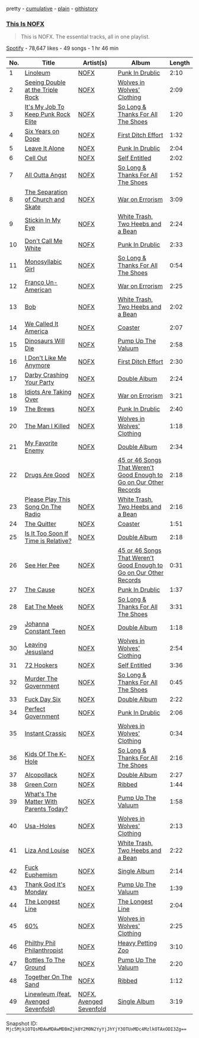 pretty - [cumulative](/playlists/cumulative/37i9dQZF1DZ06evO2RgxsA.md) - [plain](/playlists/plain/37i9dQZF1DZ06evO2RgxsA) - [githistory](https://github.githistory.xyz/mackorone/spotify-playlist-archive/blob/main/playlists/plain/37i9dQZF1DZ06evO2RgxsA)

### [This Is NOFX](https://open.spotify.com/playlist/37i9dQZF1DZ06evO2RgxsA)

> This is NOFX\. The essential tracks, all in one playlist.

[Spotify](https://open.spotify.com/user/spotify) - 78,647 likes - 49 songs - 1 hr 46 min

| No. | Title | Artist(s) | Album | Length |
|---|---|---|---|---|
| 1 | [Linoleum](https://open.spotify.com/track/4uB28m7RAflobYpnLMb6A2) | [NOFX](https://open.spotify.com/artist/4S2yOnmsWW97dT87yVoaSZ) | [Punk In Drublic](https://open.spotify.com/album/6Z8BYH27wINoUk4QMUx7gh) | 2:10 |
| 2 | [Seeing Double at the Triple Rock](https://open.spotify.com/track/5QegaMGMY7mORFEBngkFxy) | [NOFX](https://open.spotify.com/artist/4S2yOnmsWW97dT87yVoaSZ) | [Wolves in Wolves' Clothing](https://open.spotify.com/album/0bb9iLMHdUJhFIVwOars3P) | 2:09 |
| 3 | [It's My Job To Keep Punk Rock Elite](https://open.spotify.com/track/6vWVPfnyCENt9znrCy2UNj) | [NOFX](https://open.spotify.com/artist/4S2yOnmsWW97dT87yVoaSZ) | [So Long & Thanks For All The Shoes](https://open.spotify.com/album/1EaixZGxjvdZIsRiyMBZDb) | 1:20 |
| 4 | [Six Years on Dope](https://open.spotify.com/track/5HHR8lHtLowKzMavnA6GyW) | [NOFX](https://open.spotify.com/artist/4S2yOnmsWW97dT87yVoaSZ) | [First Ditch Effort](https://open.spotify.com/album/2WJFIzmyJ6Egq00seat7hy) | 1:32 |
| 5 | [Leave It Alone](https://open.spotify.com/track/2EPi4anyxVjKTcJwPtntjM) | [NOFX](https://open.spotify.com/artist/4S2yOnmsWW97dT87yVoaSZ) | [Punk In Drublic](https://open.spotify.com/album/6Z8BYH27wINoUk4QMUx7gh) | 2:04 |
| 6 | [Cell Out](https://open.spotify.com/track/2qwCYIsEj4vtsROxuEBss1) | [NOFX](https://open.spotify.com/artist/4S2yOnmsWW97dT87yVoaSZ) | [Self Entitled](https://open.spotify.com/album/3yLkOvGA3vHtwEyqMcnp18) | 2:02 |
| 7 | [All Outta Angst](https://open.spotify.com/track/0eVZhPIexAYqdwKNqSp3Qm) | [NOFX](https://open.spotify.com/artist/4S2yOnmsWW97dT87yVoaSZ) | [So Long & Thanks For All The Shoes](https://open.spotify.com/album/1EaixZGxjvdZIsRiyMBZDb) | 1:52 |
| 8 | [The Separation of Church and Skate](https://open.spotify.com/track/1NVjbk3Q06lEvAPUlTauzr) | [NOFX](https://open.spotify.com/artist/4S2yOnmsWW97dT87yVoaSZ) | [War on Errorism](https://open.spotify.com/album/579FRQBE6RnFZXn6dG0DeV) | 3:09 |
| 9 | [Stickin In My Eye](https://open.spotify.com/track/46mov5j25a6BXrxNQKUwiA) | [NOFX](https://open.spotify.com/artist/4S2yOnmsWW97dT87yVoaSZ) | [White Trash, Two Heebs and a Bean](https://open.spotify.com/album/5dbWoqjHDExyrEJD9ftnay) | 2:24 |
| 10 | [Don't Call Me White](https://open.spotify.com/track/0cntShbC3GmWXygfH98brk) | [NOFX](https://open.spotify.com/artist/4S2yOnmsWW97dT87yVoaSZ) | [Punk In Drublic](https://open.spotify.com/album/6Z8BYH27wINoUk4QMUx7gh) | 2:33 |
| 11 | [Monosyllabic Girl](https://open.spotify.com/track/0yDDdizXdRx2qVceUPHYNF) | [NOFX](https://open.spotify.com/artist/4S2yOnmsWW97dT87yVoaSZ) | [So Long & Thanks For All The Shoes](https://open.spotify.com/album/1EaixZGxjvdZIsRiyMBZDb) | 0:54 |
| 12 | [Franco Un\-American](https://open.spotify.com/track/180jsAPdTdsP31LyuYdGan) | [NOFX](https://open.spotify.com/artist/4S2yOnmsWW97dT87yVoaSZ) | [War on Errorism](https://open.spotify.com/album/579FRQBE6RnFZXn6dG0DeV) | 2:25 |
| 13 | [Bob](https://open.spotify.com/track/5XhMeCYrRhQjL4sUoOmUCE) | [NOFX](https://open.spotify.com/artist/4S2yOnmsWW97dT87yVoaSZ) | [White Trash, Two Heebs and a Bean](https://open.spotify.com/album/5dbWoqjHDExyrEJD9ftnay) | 2:02 |
| 14 | [We Called It America](https://open.spotify.com/track/5UkBszllVTOdWs9mKVJSE2) | [NOFX](https://open.spotify.com/artist/4S2yOnmsWW97dT87yVoaSZ) | [Coaster](https://open.spotify.com/album/5l2QTQ0OoyQw9luosyCe9X) | 2:07 |
| 15 | [Dinosaurs Will Die](https://open.spotify.com/track/4kRDPODRnN9Cbyrcg9qTkE) | [NOFX](https://open.spotify.com/artist/4S2yOnmsWW97dT87yVoaSZ) | [Pump Up The Valuum](https://open.spotify.com/album/37hvw6OVfRLktCmFcU9zHE) | 2:58 |
| 16 | [I Don't Like Me Anymore](https://open.spotify.com/track/01w1IdzXfNmu033rWe4XrT) | [NOFX](https://open.spotify.com/artist/4S2yOnmsWW97dT87yVoaSZ) | [First Ditch Effort](https://open.spotify.com/album/2WJFIzmyJ6Egq00seat7hy) | 2:30 |
| 17 | [Darby Crashing Your Party](https://open.spotify.com/track/7HCSNplNjvyPOXAH4MhXT6) | [NOFX](https://open.spotify.com/artist/4S2yOnmsWW97dT87yVoaSZ) | [Double Album](https://open.spotify.com/album/4mJ4PBk5yHl3xuyHkly85n) | 2:24 |
| 18 | [Idiots Are Taking Over](https://open.spotify.com/track/7DtwSlXsEy9mrsxxQW9Mm8) | [NOFX](https://open.spotify.com/artist/4S2yOnmsWW97dT87yVoaSZ) | [War on Errorism](https://open.spotify.com/album/579FRQBE6RnFZXn6dG0DeV) | 3:21 |
| 19 | [The Brews](https://open.spotify.com/track/4khRfibu32AGybm3FmGzk0) | [NOFX](https://open.spotify.com/artist/4S2yOnmsWW97dT87yVoaSZ) | [Punk In Drublic](https://open.spotify.com/album/6Z8BYH27wINoUk4QMUx7gh) | 2:40 |
| 20 | [The Man I Killed](https://open.spotify.com/track/1tqZNNfMFZPjUtpmBCrEQd) | [NOFX](https://open.spotify.com/artist/4S2yOnmsWW97dT87yVoaSZ) | [Wolves in Wolves' Clothing](https://open.spotify.com/album/0bb9iLMHdUJhFIVwOars3P) | 1:18 |
| 21 | [My Favorite Enemy](https://open.spotify.com/track/6pPQKiJ4UWzgNeTmJlo4dU) | [NOFX](https://open.spotify.com/artist/4S2yOnmsWW97dT87yVoaSZ) | [Double Album](https://open.spotify.com/album/4mJ4PBk5yHl3xuyHkly85n) | 2:34 |
| 22 | [Drugs Are Good](https://open.spotify.com/track/0biTGVjFrAfNQHnAjnuqnZ) | [NOFX](https://open.spotify.com/artist/4S2yOnmsWW97dT87yVoaSZ) | [45 or 46 Songs That Weren't Good Enough to Go on Our Other Records](https://open.spotify.com/album/63jEOTmpfVTKYzeJ6hvIAn) | 2:18 |
| 23 | [Please Play This Song On The Radio](https://open.spotify.com/track/4zvfgpO3ZUsBXKg2Ikw6D9) | [NOFX](https://open.spotify.com/artist/4S2yOnmsWW97dT87yVoaSZ) | [White Trash, Two Heebs and a Bean](https://open.spotify.com/album/5dbWoqjHDExyrEJD9ftnay) | 2:16 |
| 24 | [The Quitter](https://open.spotify.com/track/1HFz1YvBXVAJ0lSn3rgYgk) | [NOFX](https://open.spotify.com/artist/4S2yOnmsWW97dT87yVoaSZ) | [Coaster](https://open.spotify.com/album/5l2QTQ0OoyQw9luosyCe9X) | 1:51 |
| 25 | [Is It Too Soon If Time is Relative?](https://open.spotify.com/track/0q3BQGKPYPvZyJVhzE0gIh) | [NOFX](https://open.spotify.com/artist/4S2yOnmsWW97dT87yVoaSZ) | [Double Album](https://open.spotify.com/album/4mJ4PBk5yHl3xuyHkly85n) | 2:18 |
| 26 | [See Her Pee](https://open.spotify.com/track/4civZE6DnycEynRO2VeK5u) | [NOFX](https://open.spotify.com/artist/4S2yOnmsWW97dT87yVoaSZ) | [45 or 46 Songs That Weren't Good Enough to Go on Our Other Records](https://open.spotify.com/album/63jEOTmpfVTKYzeJ6hvIAn) | 0:31 |
| 27 | [The Cause](https://open.spotify.com/track/5b2RQDbNlMt7DE8cuv0hsC) | [NOFX](https://open.spotify.com/artist/4S2yOnmsWW97dT87yVoaSZ) | [Punk In Drublic](https://open.spotify.com/album/6Z8BYH27wINoUk4QMUx7gh) | 1:37 |
| 28 | [Eat The Meek](https://open.spotify.com/track/1nROHtrrwFTvT0TuvFr91D) | [NOFX](https://open.spotify.com/artist/4S2yOnmsWW97dT87yVoaSZ) | [So Long & Thanks For All The Shoes](https://open.spotify.com/album/1EaixZGxjvdZIsRiyMBZDb) | 3:31 |
| 29 | [Johanna Constant Teen](https://open.spotify.com/track/2OhLCVl0dNAo3qhtnXofo1) | [NOFX](https://open.spotify.com/artist/4S2yOnmsWW97dT87yVoaSZ) | [Double Album](https://open.spotify.com/album/4mJ4PBk5yHl3xuyHkly85n) | 1:18 |
| 30 | [Leaving Jesusland](https://open.spotify.com/track/36PdVonsEg4xr0ucIcGInj) | [NOFX](https://open.spotify.com/artist/4S2yOnmsWW97dT87yVoaSZ) | [Wolves in Wolves' Clothing](https://open.spotify.com/album/0bb9iLMHdUJhFIVwOars3P) | 2:54 |
| 31 | [72 Hookers](https://open.spotify.com/track/7d70MVYrP46R4he4Zsvpzo) | [NOFX](https://open.spotify.com/artist/4S2yOnmsWW97dT87yVoaSZ) | [Self Entitled](https://open.spotify.com/album/3yLkOvGA3vHtwEyqMcnp18) | 3:36 |
| 32 | [Murder The Government](https://open.spotify.com/track/206dccqnCtUSlHpDE2t216) | [NOFX](https://open.spotify.com/artist/4S2yOnmsWW97dT87yVoaSZ) | [So Long & Thanks For All The Shoes](https://open.spotify.com/album/1EaixZGxjvdZIsRiyMBZDb) | 0:45 |
| 33 | [Fuck Day Six](https://open.spotify.com/track/12wDhK0tBvsvj3mvmJB6OR) | [NOFX](https://open.spotify.com/artist/4S2yOnmsWW97dT87yVoaSZ) | [Double Album](https://open.spotify.com/album/4mJ4PBk5yHl3xuyHkly85n) | 2:22 |
| 34 | [Perfect Government](https://open.spotify.com/track/0pe2du168zXMGZJlMcyyIb) | [NOFX](https://open.spotify.com/artist/4S2yOnmsWW97dT87yVoaSZ) | [Punk In Drublic](https://open.spotify.com/album/6Z8BYH27wINoUk4QMUx7gh) | 2:06 |
| 35 | [Instant Crassic](https://open.spotify.com/track/6VS4sE4kaGhZ9MMb52gwo2) | [NOFX](https://open.spotify.com/artist/4S2yOnmsWW97dT87yVoaSZ) | [Wolves in Wolves' Clothing](https://open.spotify.com/album/0bb9iLMHdUJhFIVwOars3P) | 0:34 |
| 36 | [Kids Of The K\-Hole](https://open.spotify.com/track/0VA74cZ3LW5Ne8NwxXjnQk) | [NOFX](https://open.spotify.com/artist/4S2yOnmsWW97dT87yVoaSZ) | [So Long & Thanks For All The Shoes](https://open.spotify.com/album/1EaixZGxjvdZIsRiyMBZDb) | 2:16 |
| 37 | [Alcopollack](https://open.spotify.com/track/26scu1sIFxV4g9O1Sg9fZn) | [NOFX](https://open.spotify.com/artist/4S2yOnmsWW97dT87yVoaSZ) | [Double Album](https://open.spotify.com/album/4mJ4PBk5yHl3xuyHkly85n) | 2:27 |
| 38 | [Green Corn](https://open.spotify.com/track/7a8JLhUwa7IWKEKsyJjk9X) | [NOFX](https://open.spotify.com/artist/4S2yOnmsWW97dT87yVoaSZ) | [Ribbed](https://open.spotify.com/album/1zSh4dywDdr83HQGpvOwCQ) | 1:44 |
| 39 | [What's The Matter With Parents Today?](https://open.spotify.com/track/6SWTXSLOkxrFqJc6WPM0bu) | [NOFX](https://open.spotify.com/artist/4S2yOnmsWW97dT87yVoaSZ) | [Pump Up The Valuum](https://open.spotify.com/album/37hvw6OVfRLktCmFcU9zHE) | 1:58 |
| 40 | [Usa\-Holes](https://open.spotify.com/track/4AI2o7lsEDj5eEjE2qgT1b) | [NOFX](https://open.spotify.com/artist/4S2yOnmsWW97dT87yVoaSZ) | [Wolves in Wolves' Clothing](https://open.spotify.com/album/0bb9iLMHdUJhFIVwOars3P) | 2:13 |
| 41 | [Liza And Louise](https://open.spotify.com/track/3YJZeoD7lWN2mPbs7FbCgj) | [NOFX](https://open.spotify.com/artist/4S2yOnmsWW97dT87yVoaSZ) | [White Trash, Two Heebs and a Bean](https://open.spotify.com/album/5dbWoqjHDExyrEJD9ftnay) | 2:22 |
| 42 | [Fuck Euphemism](https://open.spotify.com/track/2GBrJjTBrCDY10chjDi4sJ) | [NOFX](https://open.spotify.com/artist/4S2yOnmsWW97dT87yVoaSZ) | [Single Album](https://open.spotify.com/album/7clMEugC4qJ1ApbscpXsaL) | 2:14 |
| 43 | [Thank God It's Monday](https://open.spotify.com/track/1eX2rmSdoUWX2XcvHKHHpu) | [NOFX](https://open.spotify.com/artist/4S2yOnmsWW97dT87yVoaSZ) | [Pump Up The Valuum](https://open.spotify.com/album/37hvw6OVfRLktCmFcU9zHE) | 1:39 |
| 44 | [The Longest Line](https://open.spotify.com/track/3IWxhcxfOIUN25f4HryRfJ) | [NOFX](https://open.spotify.com/artist/4S2yOnmsWW97dT87yVoaSZ) | [The Longest Line](https://open.spotify.com/album/0pwLAY3H4kkrldJTCMe3vt) | 2:04 |
| 45 | [60%](https://open.spotify.com/track/6Rnht7CdElV3gwvTGv6It0) | [NOFX](https://open.spotify.com/artist/4S2yOnmsWW97dT87yVoaSZ) | [Wolves in Wolves' Clothing](https://open.spotify.com/album/0bb9iLMHdUJhFIVwOars3P) | 2:25 |
| 46 | [Philthy Phil Philanthropist](https://open.spotify.com/track/6Hzi3cauk9QwPekt38AYUe) | [NOFX](https://open.spotify.com/artist/4S2yOnmsWW97dT87yVoaSZ) | [Heavy Petting Zoo](https://open.spotify.com/album/5SoeTpVu2MFq5RlCsdRBf2) | 3:10 |
| 47 | [Bottles To The Ground](https://open.spotify.com/track/3HAaAv2B4K8spZoYiTJjC3) | [NOFX](https://open.spotify.com/artist/4S2yOnmsWW97dT87yVoaSZ) | [Pump Up The Valuum](https://open.spotify.com/album/37hvw6OVfRLktCmFcU9zHE) | 2:20 |
| 48 | [Together On The Sand](https://open.spotify.com/track/7wyuKMQjuII5e1mr59iiKV) | [NOFX](https://open.spotify.com/artist/4S2yOnmsWW97dT87yVoaSZ) | [Ribbed](https://open.spotify.com/album/1zSh4dywDdr83HQGpvOwCQ) | 1:12 |
| 49 | [Linewleum \(feat\. Avenged Sevenfold\)](https://open.spotify.com/track/0LIfpDM2OVNy2acS0aghJi) | [NOFX](https://open.spotify.com/artist/4S2yOnmsWW97dT87yVoaSZ), [Avenged Sevenfold](https://open.spotify.com/artist/0nmQIMXWTXfhgOBdNzhGOs) | [Single Album](https://open.spotify.com/album/7clMEugC4qJ1ApbscpXsaL) | 3:19 |

Snapshot ID: `Mjc5Mjk1OTQsMDAwMDAwMDBmZjk0Y2M0N2YyYjJhYjY3OTUxMDc4MzlkOTAxODI3Zg==`
